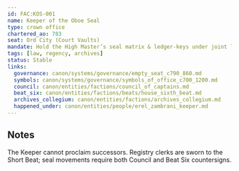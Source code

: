 ```yaml
---
id: FAC:KOS-001
name: Keeper of the Oboe Seal
type: crown office
chartered_ao: 783
seat: Ord City (Court Vaults)
mandate: Hold the High Master’s seal matrix & ledger-keys under joint lock (Council + Beat Six); certify absence; register interim acts; sequester tainted seals; yield the seal to the newly proclaimed High Master.
tags: [law, regency, archives]
status: Stable
links:
  governance: canon/systems/governance/empty_seat_c790_860.md
  symbols: canon/systems/governance/symbols_of_office_c700_1200.md
  council: canon/entities/factions/council_of_captains.md
  beat_six: canon/entities/factions/beats/house_sixth_beat.md
  archives_collegium: canon/entities/factions/archives_collegium.md
  happened_under: canon/entities/people/erel_zambrani_keeper.md
---
```

## Notes
The Keeper cannot proclaim successors. Registry clerks are sworn to the Short Beat; seal movements require both Council and Beat Six countersigns.
